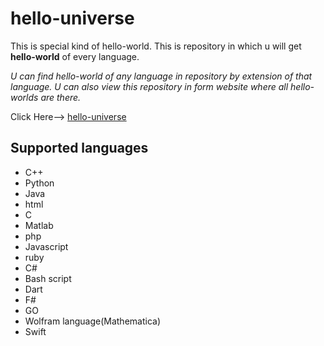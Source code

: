 # hello-universe

This is special kind of hello-world.
This is repository in which u will get **hello-world** of every language.

_U can find hello-world of any language in repository by extension of that language._
_U can also view this repository in form website where all hello-worlds are there._

Click Here--> [hello-universe](https://vikasgola.github.io/hello-universe.html)

## Supported languages
- C++
- Python
- Java
- html
- C
- Matlab
- php
- Javascript
- ruby
- C#
- Bash script
- Dart
- F#
- GO
- Wolfram language(Mathematica)
- Swift